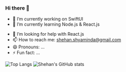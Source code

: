 ### Hi there 👋

<!--
**shehan-shyaminda/SHEHAN-SHYAMINDA** is a ✨ _special_ ✨ repository because its `README.md` (this file) appears on your GitHub profile.

Here are some ideas to get you started:

-->
- 🔭 I’m currently working on SwiftUI
- 🌱 I’m currently learning Node.js & React.js
<!-- - 👯 I’m looking to collaborate on ... -->
- 🤔 I’m looking for help with React.js
- 📫 How to reach me: shehan.shyaminda@gmail.com
- 😄 Pronouns: ...
- ⚡ Fun fact: ...


![Top Langs](https://github-readme-stats.vercel.app/api/top-langs/?username=shehan-shyaminda&hide=css,php,html&layout=compact&theme=tokyonight)
![Shehan's GitHub stats](https://github-readme-stats.vercel.app/api?username=shehan-shyaminda&count_private=true&show_icons=true&theme=radical)
